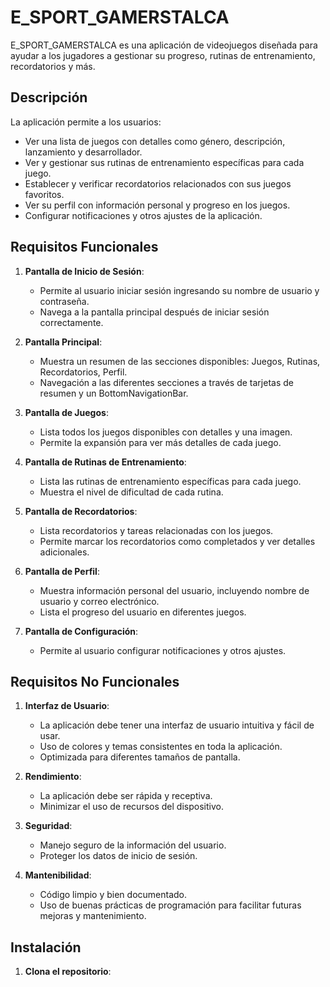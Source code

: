 # E_SPORT_GAMERSTALCA

E_SPORT_GAMERSTALCA es una aplicación de videojuegos diseñada para ayudar a los jugadores a gestionar su progreso, rutinas de entrenamiento, recordatorios y más.

## Descripción

La aplicación permite a los usuarios:

- Ver una lista de juegos con detalles como género, descripción, lanzamiento y desarrollador.
- Ver y gestionar sus rutinas de entrenamiento específicas para cada juego.
- Establecer y verificar recordatorios relacionados con sus juegos favoritos.
- Ver su perfil con información personal y progreso en los juegos.
- Configurar notificaciones y otros ajustes de la aplicación.

## Requisitos Funcionales

1. **Pantalla de Inicio de Sesión**:
   - Permite al usuario iniciar sesión ingresando su nombre de usuario y contraseña.
   - Navega a la pantalla principal después de iniciar sesión correctamente.

2. **Pantalla Principal**:
   - Muestra un resumen de las secciones disponibles: Juegos, Rutinas, Recordatorios, Perfil.
   - Navegación a las diferentes secciones a través de tarjetas de resumen y un BottomNavigationBar.

3. **Pantalla de Juegos**:
   - Lista todos los juegos disponibles con detalles y una imagen.
   - Permite la expansión para ver más detalles de cada juego.

4. **Pantalla de Rutinas de Entrenamiento**:
   - Lista las rutinas de entrenamiento específicas para cada juego.
   - Muestra el nivel de dificultad de cada rutina.

5. **Pantalla de Recordatorios**:
   - Lista recordatorios y tareas relacionadas con los juegos.
   - Permite marcar los recordatorios como completados y ver detalles adicionales.

6. **Pantalla de Perfil**:
   - Muestra información personal del usuario, incluyendo nombre de usuario y correo electrónico.
   - Lista el progreso del usuario en diferentes juegos.

7. **Pantalla de Configuración**:
   - Permite al usuario configurar notificaciones y otros ajustes.

## Requisitos No Funcionales

1. **Interfaz de Usuario**:
   - La aplicación debe tener una interfaz de usuario intuitiva y fácil de usar.
   - Uso de colores y temas consistentes en toda la aplicación.
   - Optimizada para diferentes tamaños de pantalla.

2. **Rendimiento**:
   - La aplicación debe ser rápida y receptiva.
   - Minimizar el uso de recursos del dispositivo.

3. **Seguridad**:
   - Manejo seguro de la información del usuario.
   - Proteger los datos de inicio de sesión.

4. **Mantenibilidad**:
   - Código limpio y bien documentado.
   - Uso de buenas prácticas de programación para facilitar futuras mejoras y mantenimiento.



## Instalación

1. **Clona el repositorio**:
   